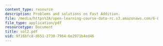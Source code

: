```yaml
---
content_type: resource
description: Problems and solutions on Fast Addition.
file: /media/https%3A/open-learning-course-data-rc.s3.amazonaws.com/6-896-theory-of-parallel-hardware-sma-5511-spring-2004/9f16bfc8d651273079646e2971b4ed46_sol2.pdf
file_type: application/pdf
resourcetype: Document
title: sol2.pdf
uid: 9f16bfc8-d651-2730-7964-6e2971b4ed46
---
```

